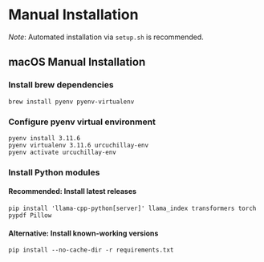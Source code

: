 # Manual Installation

*Note*: Automated installation via ```setup.sh``` is recommended.

## macOS Manual Installation

### Install brew dependencies
```
brew install pyenv pyenv-virtualenv
```

### Configure pyenv virtual environment
```
pyenv install 3.11.6
pyenv virtualenv 3.11.6 urcuchillay-env
pyenv activate urcuchillay-env
```

### Install Python modules

#### Recommended: Install latest releases
```
pip install 'llama-cpp-python[server]' llama_index transformers torch pypdf Pillow
```

#### Alternative: Install known-working versions
```
pip install --no-cache-dir -r requirements.txt
```
